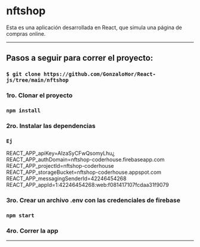 # nftshop

Esta es una aplicación desarrollada en React, que simula una página de compras online.

***

## Pasos a seguir para correr el proyecto:


### `$ git clone https://github.com/GonzaloHor/React-js/tree/main/nftshop`
  
  
### 1ro. Clonar el proyecto 
  
### `npm install`
  
### 2ro. Instalar las dependencias  
  

### `Ej  `
REACT_APP_apiKey=AIzaSyCFwQsomyLhu¿  
REACT_APP_authDomain=nftshop-coderhouse.firebaseapp.com  
REACT_APP_projectId=nftshop-coderhouse  
REACT_APP_storageBucket=nftshop-coderhouse.appspot.com  
REACT_APP_messagingSenderId=42246454268  
REACT_APP_appId=1:42246454268:web:f081417107fcdaa31f9079  
  
### 3ro. Crear un archivo .env con las credenciales de firebase

### `npm start`  

### 4ro. Correr la app

***
